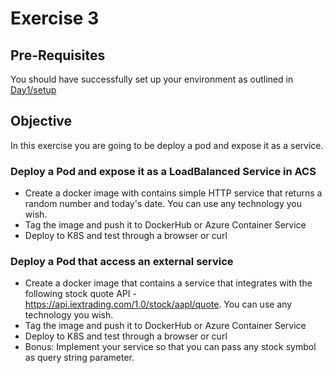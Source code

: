 # Exercise 3 #

## Pre-Requisites ##

You should have successfully set up your environment as outlined in [Day1/setup](./setup.md)

## Objective ##

In this exercise you are going to be deploy a pod and expose it as a service.

### Deploy a Pod and expose it as a LoadBalanced Service in ACS ###

* Create a docker image with contains simple HTTP service that returns a random number and today's date.  You can use any technology you wish.
* Tag the image and push it to DockerHub or Azure Container Service
* Deploy to K8S and test through a browser or curl

### Deploy a Pod that access an external service ###

* Create a docker image that contains a service that integrates with the following stock quote API - https://api.iextrading.com/1.0/stock/aapl/quote.  You can use any technology you wish.
* Tag the image and push it to DockerHub or Azure Container Service
* Deploy to K8S and test through a browser or curl
* Bonus: Implement your service so that you can pass any stock symbol as query string parameter.